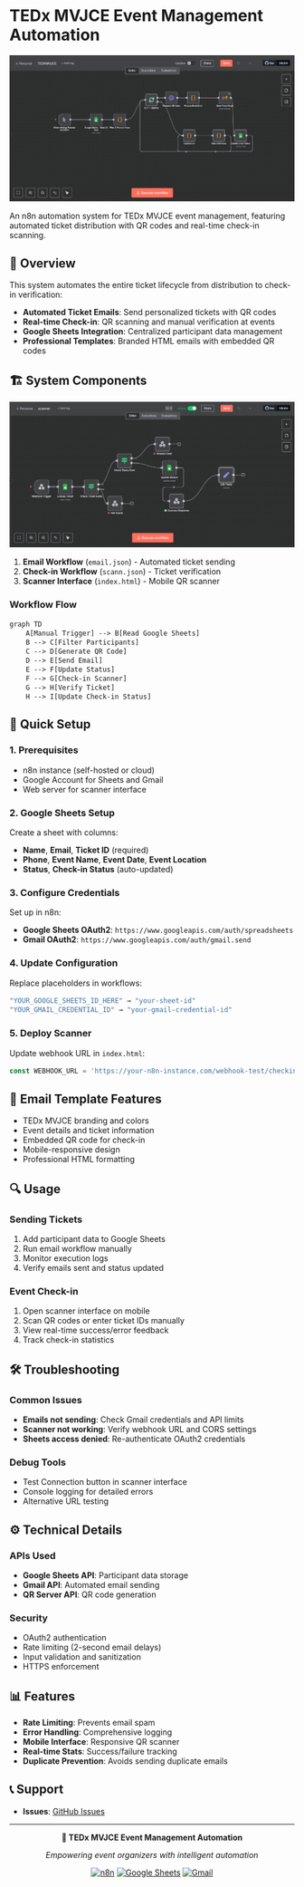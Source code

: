 # TEDx MVJCE Event Management Automation

![TEDx MVJCE Logo](email.png)

An n8n automation system for TEDx MVJCE event management, featuring automated ticket distribution with QR codes and real-time check-in scanning.

## 🎯 Overview

This system automates the entire ticket lifecycle from distribution to check-in verification:

- **Automated Ticket Emails**: Send personalized tickets with QR codes
- **Real-time Check-in**: QR scanning and manual verification at events
- **Google Sheets Integration**: Centralized participant data management
- **Professional Templates**: Branded HTML emails with embedded QR codes

## 🏗️ System Components

![System Architecture](scanner.png)

1. **Email Workflow** (`email.json`) - Automated ticket sending
2. **Check-in Workflow** (`scann.json`) - Ticket verification  
3. **Scanner Interface** (`index.html`) - Mobile QR scanner

### Workflow Flow
```mermaid
graph TD
    A[Manual Trigger] --> B[Read Google Sheets]
    B --> C[Filter Participants]
    C --> D[Generate QR Code]
    D --> E[Send Email]
    E --> F[Update Status]
    F --> G[Check-in Scanner]
    G --> H[Verify Ticket]
    H --> I[Update Check-in Status]
```

## 🚀 Quick Setup

### 1. Prerequisites
- n8n instance (self-hosted or cloud)
- Google Account for Sheets and Gmail
- Web server for scanner interface

### 2. Google Sheets Setup
Create a sheet with columns:
- **Name**, **Email**, **Ticket ID** (required)
- **Phone**, **Event Name**, **Event Date**, **Event Location**
- **Status**, **Check-in Status** (auto-updated)

### 3. Configure Credentials
Set up in n8n:
- **Google Sheets OAuth2**: `https://www.googleapis.com/auth/spreadsheets`
- **Gmail OAuth2**: `https://www.googleapis.com/auth/gmail.send`

### 4. Update Configuration
Replace placeholders in workflows:
```javascript
"YOUR_GOOGLE_SHEETS_ID_HERE" → "your-sheet-id"
"YOUR_GMAIL_CREDENTIAL_ID" → "your-gmail-credential-id"
```

### 5. Deploy Scanner
Update webhook URL in `index.html`:
```javascript
const WEBHOOK_URL = 'https://your-n8n-instance.com/webhook-test/checkin';
```

## 📧 Email Template Features

- TEDx MVJCE branding and colors
- Event details and ticket information
- Embedded QR code for check-in
- Mobile-responsive design
- Professional HTML formatting

## 🔍 Usage

### Sending Tickets
1. Add participant data to Google Sheets
2. Run email workflow manually
3. Monitor execution logs
4. Verify emails sent and status updated

### Event Check-in
1. Open scanner interface on mobile
2. Scan QR codes or enter ticket IDs manually
3. View real-time success/error feedback
4. Track check-in statistics

## 🛠️ Troubleshooting

### Common Issues
- **Emails not sending**: Check Gmail credentials and API limits
- **Scanner not working**: Verify webhook URL and CORS settings
- **Sheets access denied**: Re-authenticate OAuth2 credentials

### Debug Tools
- Test Connection button in scanner interface
- Console logging for detailed errors
- Alternative URL testing

## ⚙️ Technical Details

### APIs Used
- **Google Sheets API**: Participant data storage
- **Gmail API**: Automated email sending
- **QR Server API**: QR code generation

### Security
- OAuth2 authentication
- Rate limiting (2-second email delays)
- Input validation and sanitization
- HTTPS enforcement

## 📊 Features

- **Rate Limiting**: Prevents email spam
- **Error Handling**: Comprehensive logging
- **Mobile Interface**: Responsive QR scanner
- **Real-time Stats**: Success/failure tracking
- **Duplicate Prevention**: Avoids sending duplicate emails

## 📞 Support


- **Issues**: [GitHub Issues](https://github.com/mugenkyou/TEDXMVJ-n8n-automation/issues)

---

<div align="center">

**🎤 TEDx MVJCE Event Management Automation**

*Empowering event organizers with intelligent automation*

[![n8n](https://img.shields.io/badge/Powered%20by-n8n-orange?style=for-the-badge&logo=n8n)](https://n8n.io)
[![Google Sheets](https://img.shields.io/badge/Google-Sheets-green?style=for-the-badge&logo=google)](https://sheets.google.com)
[![Gmail](https://img.shields.io/badge/Gmail-API-red?style=for-the-badge&logo=gmail)](https://developers.google.com/gmail)

</div>